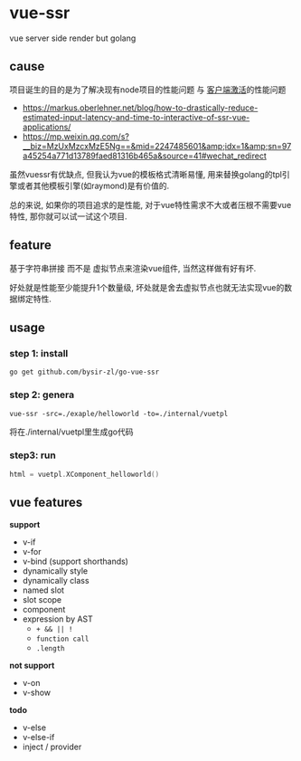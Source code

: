 # vue-ssr
vue server side render but golang

## cause

项目诞生的目的是为了解决现有node项目的性能问题 与 [客户端激活](https://ssr.vuejs.org/zh/guide/hydration.html)的性能问题
- https://markus.oberlehner.net/blog/how-to-drastically-reduce-estimated-input-latency-and-time-to-interactive-of-ssr-vue-applications/
- https://mp.weixin.qq.com/s?__biz=MzUxMzcxMzE5Ng==&mid=2247485601&amp;idx=1&amp;sn=97a45254a771d13789faed81316b465a&source=41#wechat_redirect

虽然vuessr有优缺点, 但我认为vue的模板格式清晰易懂, 用来替换golang的tpl引擎或者其他模板引擎(如raymond)是有价值的.

总的来说, 如果你的项目追求的是性能, 对于vue特性需求不大或者压根不需要vue特性, 那你就可以试一试这个项目.

## feature
基于字符串拼接 而不是 虚拟节点来渲染vue组件, 当然这样做有好有坏.

好处就是性能至少能提升1个数量级, 坏处就是舍去虚拟节点也就无法实现vue的数据绑定特性.

## usage

### step 1: install
```
go get github.com/bysir-zl/go-vue-ssr
```
### step 2: genera
```
vue-ssr -src=./exaple/helloworld -to=./internal/vuetpl
```
将在./internal/vuetpl里生成go代码

### step3: run
```go
html = vuetpl.XComponent_helloworld()
```

## vue features
**support**
- v-if
- v-for
- v-bind (support shorthands)
- dynamically style
- dynamically class
- named slot
- slot scope
- component
- expression by AST
  - `+ && || !`
  - `function call`
  - `.length`  

**not support**
- v-on
- v-show

**todo**
- v-else
- v-else-if
- inject / provider
